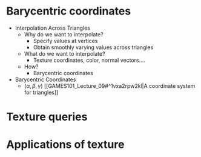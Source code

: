 
# Barycentric coordinates

- Interpolation Across Triangles
	- Why do we want to interpolate?
		- Specify values at vertices
		- Obtain smoothly varying values across triangles
	- What do we want to interpolate?
		- Texture coordinates, color, normal vectors....
	- How?
		- Barycentric coordinates
- Barycentric Coordinates
	-  $(\alpha,\beta,\gamma )$ [[GAMES101_Lecture_09#^1vxa2rpw2kl|A coordinate system for triangles]]

# Texture queries

# Applications of texture
